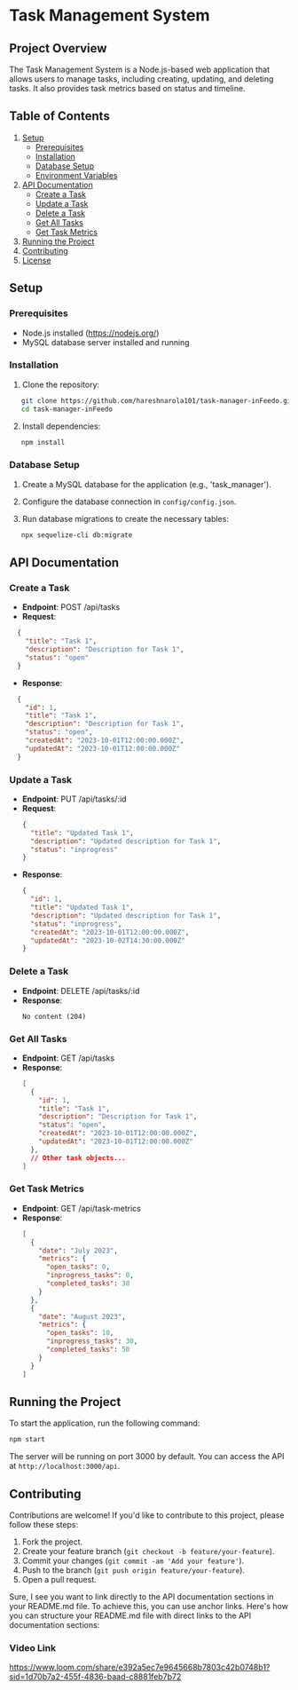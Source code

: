 

# Task Management System

## Project Overview

The Task Management System is a Node.js-based web application that allows users to manage tasks, including creating, updating, and deleting tasks. It also provides task metrics based on status and timeline.

## Table of Contents

1. [Setup](#setup)
   - [Prerequisites](#prerequisites)
   - [Installation](#installation)
   - [Database Setup](#database-setup)
   - [Environment Variables](#environment-variables)
2. [API Documentation](#api-documentation)
   - [Create a Task](#create-a-task)
   - [Update a Task](#update-a-task)
   - [Delete a Task](#delete-a-task)
   - [Get All Tasks](#get-all-tasks)
   - [Get Task Metrics](#get-task-metrics)
3. [Running the Project](#running-the-project)
4. [Contributing](#contributing)
5. [License](#license)

## Setup

### Prerequisites

- Node.js installed (https://nodejs.org/)
- MySQL database server installed and running

### Installation



1. Clone the repository:
```bash
   git clone https://github.com/hareshnarola101/task-manager-inFeedo.git
   cd task-manager-inFeedo
```

2. Install dependencies:
```bash
   npm install
```

### Database Setup

1. Create a MySQL database for the application (e.g., 'task_manager').

2. Configure the database connection in `config/config.json`.

3. Run database migrations to create the necessary tables:
```bash
   npx sequelize-cli db:migrate
```



## API Documentation

### Create a Task

- **Endpoint**: POST /api/tasks
- **Request**:
```json
  {
    "title": "Task 1",
    "description": "Description for Task 1",
    "status": "open"
  }
```
- **Response**:
```json
  {
    "id": 1,
    "title": "Task 1",
    "description": "Description for Task 1",
    "status": "open",
    "createdAt": "2023-10-01T12:00:00.000Z",
    "updatedAt": "2023-10-01T12:00:00.000Z"
  }
```

### Update a Task

- **Endpoint**: PUT /api/tasks/:id
- **Request**:
  ```json
  {
    "title": "Updated Task 1",
    "description": "Updated description for Task 1",
    "status": "inprogress"
  }
  ```
- **Response**:
  ```json
  {
    "id": 1,
    "title": "Updated Task 1",
    "description": "Updated description for Task 1",
    "status": "inprogress",
    "createdAt": "2023-10-01T12:00:00.000Z",
    "updatedAt": "2023-10-02T14:30:00.000Z"
  }
  ```

### Delete a Task

- **Endpoint**: DELETE /api/tasks/:id
- **Response**:
  ```
  No content (204)
  ```

### Get All Tasks

- **Endpoint**: GET /api/tasks
- **Response**:
  ```json
  [
    {
      "id": 1,
      "title": "Task 1",
      "description": "Description for Task 1",
      "status": "open",
      "createdAt": "2023-10-01T12:00:00.000Z",
      "updatedAt": "2023-10-01T12:00:00.000Z"
    },
    // Other task objects...
  ]
  ```

### Get Task Metrics

- **Endpoint**: GET /api/task-metrics
- **Response**:
  ```json
  [
    {
      "date": "July 2023",
      "metrics": {
        "open_tasks": 0,
        "inprogress_tasks": 0,
        "completed_tasks": 30
      }
    },
    {
      "date": "August 2023",
      "metrics": {
        "open_tasks": 10,
        "inprogress_tasks": 30,
        "completed_tasks": 50
      }
    }
  ]
  ```


## Running the Project

To start the application, run the following command:

```bash
npm start
```

The server will be running on port 3000 by default. You can access the API at `http://localhost:3000/api`.

## Contributing

Contributions are welcome! If you'd like to contribute to this project, please follow these steps:
1. Fork the project.
2. Create your feature branch (`git checkout -b feature/your-feature`).
3. Commit your changes (`git commit -am 'Add your feature'`).
4. Push to the branch (`git push origin feature/your-feature`).
5. Open a pull request.


Sure, I see you want to link directly to the API documentation sections in your README.md file. To achieve this, you can use anchor links. Here's how you can structure your README.md file with direct links to the API documentation sections:


### Video Link 
https://www.loom.com/share/e392a5ec7e9645668b7803c42b0748b1?sid=1d70b7a2-455f-4836-baad-c8881feb7b72




